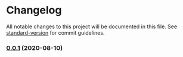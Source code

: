 # Changelog

All notable changes to this project will be documented in this file. See [standard-version](https://github.com/conventional-changelog/standard-version) for commit guidelines.

### [0.0.1](https://github.com/kevinmarrec/directivue/compare/v0.1.4...v0.0.1) (2020-08-10)
